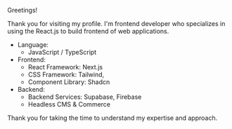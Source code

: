 Greetings!

Thank you for visiting my profile. I'm frontend developer who specializes in using the React.js to build frontend of web applications.

- Language:
  - JavaScript / TypeScript
- Frontend:
  - React Framework: Next.js
  - CSS Framework: Tailwind,
  - Component Library: Shadcn
- Backend:
  - Backend Services: Supabase, Firebase
  - Headless CMS & Commerce

Thank you for taking the time to understand my expertise and approach.
